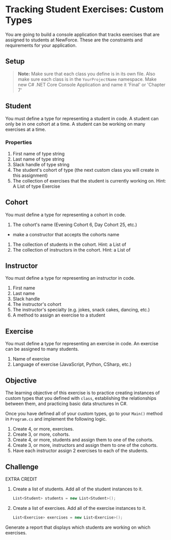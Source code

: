 # Tracking Student Exercises: Custom Types

You are going to build a console application that tracks exercises that are assigned to students at NewForce. These are the constraints and requirements for your application.

## Setup

> **Note:** Make sure that each class you define is in its own file. Also make sure each class is in the `YourProjectName` namespace.
Make new C# .NET Core Console Application and name it 'Final' or 'Chapter 7'



## Student

You must define a type for representing a student in code. A student can only be in one cohort at a time. A student can be working on many exercises at a time.

### Properties

1. First name of type string
1. Last name of type string
1. Slack handle of type string
1. The student's cohort of type <Cohort>(the next custom class you will create in this assignment)
1. The collection of exercises that the student is currently working on. Hint: A List of type Exercise

## Cohort

You must define a type for representing a cohort in code. 

1. The cohort's name (Evening Cohort 6, Day Cohort 25, etc.)
- make a constructor that accepts the cohorts name
1. The collection of students in the cohort. Hint: a List of <Student>
1. The collection of instructors in the cohort. Hint: a List of <Instructor>

## Instructor

You must define a type for representing an instructor in code.

1. First name
1. Last name
1. Slack handle
1. The instructor's cohort
1. The instructor's specialty (e.g. jokes, snack cakes, dancing, etc.)
1. A method to assign an exercise to a student

## Exercise

You must define a type for representing an exercise in code. An exercise can be assigned to many students.

1. Name of exercise
1. Language of exercise (JavaScript, Python, CSharp, etc.)

## Objective

The learning objective of this exercise is to practice creating instances of custom types that you defined with `class`, establishing the relationships between them, and practicing basic data structures in C#.

Once you have defined all of your custom types, go to your `Main()` method in `Program.cs` and implement the following logic.

1. Create 4, or more, exercises.
1. Create 3, or more, cohorts.
1. Create 4, or more, students and assign them to one of the cohorts.
1. Create 3, or more, instructors and assign them to one of the cohorts.
1. Have each instructor assign 2 exercises to each of the students.

## Challenge
EXTRA CREDIT
1. Create a list of students. Add all of the student instances to it.
    ```cs
    List<Student> students = new List<Student>();
    ```
1. Create a list of exercises. Add all of the exercise instances to it.
    ```cs
    List<Exercise> exercises = new List<Exercise>();
    ```

Generate a report that displays which students are working on which exercises.

